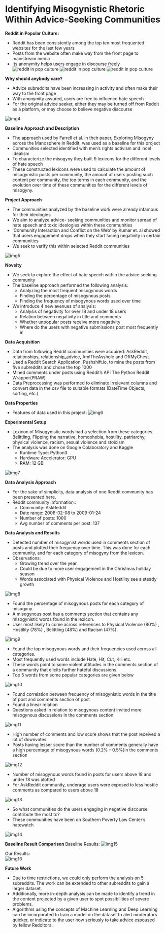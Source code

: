 # Identifying Misogynistic Rhetoric Within Advice-Seeking Communities

**Reddit in Popular Culture:**
- Reddit has been consistently among the top ten most frequented websites for the last few years
- Posts from the website often make way from the front page to mainstream media
- Its anonymity helps users engage in discourse freely
![reddit in pop culture](images/img1.jpg)
![reddit in pop culture](images/img2.jpg)
![reddit in pop culture](images/img3.jpg)

**Why should anybody care?**
- Advice subreddits have been increasing in activity and often make their way to the front page
- With anonymity assured, users are free to influence hate speech 
- For the original advice seeker, either they may be turned off from Reddit as a platform, or may choose to believe negative discourse

![img4](images/img4.png)

**Baseline Approach and Description**
- The approach used by Farrell et al. in their paper, Exploring Misogyny across the Manosphere in Reddit, was used as a baseline for this project
- Communities selected identified with men’s rights activism and incel idealism
- To characterize the misogyny they built 9 lexicons for the different levels of hate speech
- These constructed lexicons were used to calculate the amount of misogynistic posts per community, the amount of users posting such content per community, the top terms in each community, and the evolution over time of these communities for the different levels of misogyny. 

**Project Approach**
- The communities analyzed by the baseline work were already infamous for their ideologies
- We aim to analyze advice- seeking communities and monitor spread of hate speech and toxic ideologies within these communities
- ‘Community Interaction and Conflict on the Web’ by Kumar et. al showed that users engagement drops when they start facing negativity in certain communities
- We seek to verify this within selected Reddit communities

![img5](images/img5.jpg)

**Novelty**
- We seek to explore the effect of hate speech within the advice seeking community
- The baseline approach performed the following analysis: 
    - Analyzing the most frequent misogynous words
    - Finding the percentage of misogynous posts
    - Finding the frequency of misogynous words used over time
- We introduce 4 new avenues of analysis: 
    - Analysis of negativity for over 18 and under 18 users
    - Relation between negativity in title and comments
    - Whether unpopular posts receive more negativity 
    - Where do the users with negative submissions post most frequently in

**Data Acquisition**
- Data from following Reddit communities were acquired: AskReddit, relationships, relationship_advice, AmITheAsshole and OffMyChest.
- Used a Reddit Search Application, Pushshift.io, to mine the posts from five subreddits and chose the top 1000
- Mined comments under posts using Reddit’s API The Python Reddit Wrapper(PRAW)
- Data Preprocessing was performed to eliminate irrelevant columns and convert data in the csv file to suitable formats (DateTime Objects, sorting, etc.)

**Data Properties**
- Features of data used in this project:
![img6](images/img6.JPG)

**Experimental Setup**
- Lexicon of Misogynistic words had a selection from these categories:  Belittling, Flipping the narrative, homophobia, hostility, patriarchy, physical violence, racism, sexual violence and stoicism
- The analysis was done on Google Colaboratory and Kaggle
    - Runtime Type: Python3
    - Hardware Accelerator: GPU
    - RAM: 12 GB

![img7](images/img7.JPG)

**Data Analysis Approach**
- For the sake of simplicity, data analysis of one Reddit community has been presented here.
- Reddit community information::
    - Community:  AskReddit
    - Date range: 2008-02-08 to 2009-01-24
    - Number of posts: 1000
    - Avg number of comments per post: 137

**Data Analysis and Results**
- Detected number of misogynist words used in comments section of posts and plotted their frequency over time. This was done for each community, and for each category of misogyny from the lexicon.
- Observations:
    - Growing trend over the year
    - Could be due to more user engagement in the Christmas  holiday season
    - Words associated with Physical Violence and Hostility see a steady growth

![img8](images/img8.png)

- Found the percentage of misogynous posts for each category of misogyny. 
- A misogynous post has a comments section that contains any misogynistic words found in the lexicon.
- User most  likely to come across references to  Physical Violence (80%) , Hostility (78%) , Belittling (48%) and Racism (47%). 

![img9](images/img9.JPG)

- Found the top misogynous words and their frequencies used across all categories.
- Most frequently used words include Hate, Hit, Cut, Kill etc.
- These words point to some violent attitudes in the comments section of a community that elicits further hateful discussions.
- Top 5 words from some popular categories are given below

![img10](images/img10.JPG)

- Found correlation between frequency of misogynistic words in the title of post and comments section of post
- Found a linear relation
- Questions asked in relation to misogynous content invited more misogynous discussions in the comments section

![img11](images/img11.png)

- High number of comments and low score shows that the post received a lot of downvotes. 
- Posts having lesser score than the number of comments generally have a high percentage of misogynous words (0.2% - 0.5%)in the comments section

![img12](images/img12.png)

- Number of misogynous words found in posts for users above 18  and under 18 was plotted
- For AskReddit community, underage users were exposed to less hostile comments as compared to users above 18

![img13](images/img13.png)


- So what communities do the users engaging in negative discourse contribute the most to?
- These communities have been on Southern Poverty Law Center’s hatewatch

![img14](images/img14.png)

**Baseline Result Comparison**
Baseline Results:
![img15](images/img15.jpg)  

Our Results:  
![img16](images/img16.png) 

**Future Work**
- Due to time restrictions, we could only perform the analysis on 5 subreddits. The work can be extended to other subreddits to gain a larger dataset.
- Additionally, more in-depth analysis can be made to identify a trend in the content projected by a given user to spot possibilities of severe problems.
- Algorithms using the concepts of Machine Learning and Deep Learning can be incorporated to train a model on the dataset to alert moderators quicker, or indicate to the user how seriously to take advice espoused by fellow Redditors.




